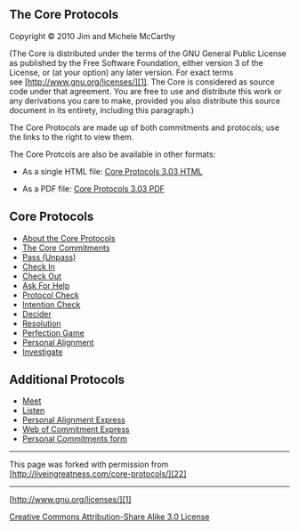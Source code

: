 

## The Core Protocols

Copyright © 2010 Jim and Michele McCarthy

(The Core is distributed under the terms of the GNU General Public License 
as published by the Free Software Foundation, either version 3 of the License, 
or (at your option) any later version. For exact terms see [http://www.gnu.org/licenses/][1]. 
The Core is considered as source code under that agreement. You are free to 
use and distribute this work or any derivations you care to make, provided 
you also distribute this source document in its entirety, including this paragraph.) 

The Core Protocols are made up of both commitments and protocols; use the links 
to the right to view them.

The Core Protcols are also be available in other formats:

* As a single HTML file: [Core Protocols 3.03 HTML][2]

* As a PDF file: [Core Protocols 3.03 PDF][3]

## Core Protocols

* [About the Core Protocols][4]
* [The Core Commitments][5]
* [Pass (Unpass)][6]
* [Check In][7]
* [Check Out][8]
* [Ask For Help][9]
* [Protocol Check][10]
* [Intention Check][11]
* [Decider][12]
* [Resolution][13]
* [Perfection Game][14]
* [Personal Alignment][15]
* [Investigate][16]

## Additional Protocols

* [Meet][17]
* [Listen][18]
* [Personal Alignment Express][19]
* [Web of Commitment Express][20]
* [Personal Commitments form][21]

----

This page was forked with permission from [http://liveingreatness.com/core-protocols/][22]

----

[http://www.gnu.org/licenses/][1]

[Creative Commons Attribution-Share Alike 3.0 License][23]

[1]: http://www.gnu.org/licenses/
[2]: http://liveingreatness.com/files/core-protocols-3.03.html
[3]: http://liveingreatness.com/files/core-protocols-3.03.pdf
[4]: core-protocols
[5]: core-protocols-the-core-commitments
[6]: core-protocols-pass-unpass
[7]: core-protocols-check-in
[8]: core-protocols-check-out
[9]: core-protocols-ask-for-help
[10]: core-protocols-protocol-check
[11]: core-protocols-intention-check
[12]: core-protocols-decider
[13]: core-protocols-resolution
[14]: core-protocols-perfection-game
[15]: core-protocols-personal-alignment
[16]: core-protocols-investigate
[17]: additional-protocols-meet
[18]: http://liveingreatness.com/additional-protocols/listen/
[19]: http://liveingreatness.com/additional-protocols/personal-alignment-express/
[20]: http://liveingreatness.com/additional-protocols/web-of-commitment-express/
[21]: http://liveingreatness.com/additional-protocols/personal-commitments-form/
[22]: http://liveingreatness.com/core-protocols/
[23]: http://creativecommons.org/licenses/by-sa/3.0/us/